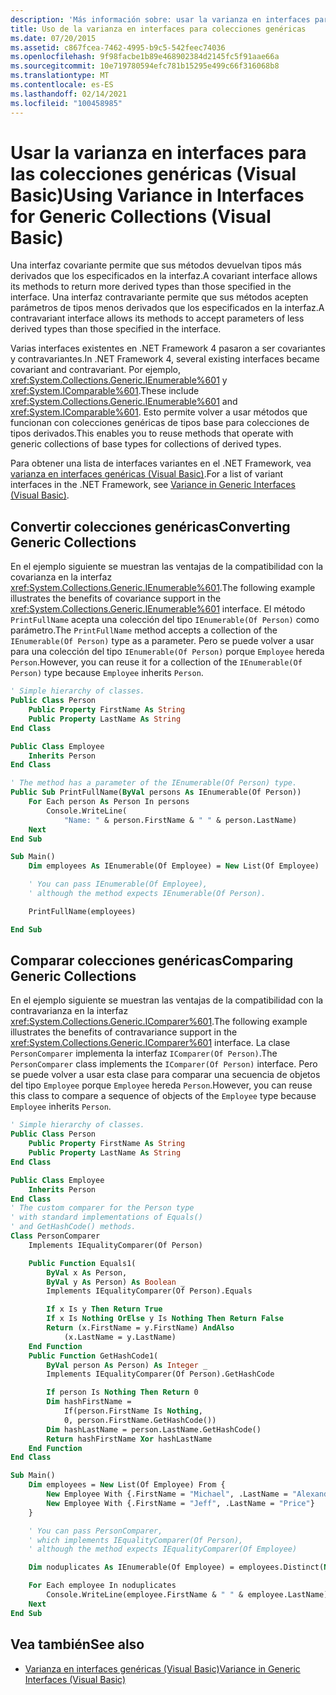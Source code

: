 ```yaml
---
description: 'Más información sobre: usar la varianza en interfaces para colecciones genéricas (Visual Basic)'
title: Uso de la varianza en interfaces para colecciones genéricas
ms.date: 07/20/2015
ms.assetid: c867fcea-7462-4995-b9c5-542feec74036
ms.openlocfilehash: 9f98facbe1b89e468902384d2145fc5f91aae66a
ms.sourcegitcommit: 10e719780594efc781b15295e499c66f316068b8
ms.translationtype: MT
ms.contentlocale: es-ES
ms.lasthandoff: 02/14/2021
ms.locfileid: "100458985"
---
```

# <a name="using-variance-in-interfaces-for-generic-collections-visual-basic"></a><span data-ttu-id="13435-103">Usar la varianza en interfaces para las colecciones genéricas (Visual Basic)</span><span class="sxs-lookup"><span data-stu-id="13435-103">Using Variance in Interfaces for Generic Collections (Visual Basic)</span></span>

<span data-ttu-id="13435-104">Una interfaz covariante permite que sus métodos devuelvan tipos más derivados que los especificados en la interfaz.</span><span class="sxs-lookup"><span data-stu-id="13435-104">A covariant interface allows its methods to return more derived types than those specified in the interface.</span></span> <span data-ttu-id="13435-105">Una interfaz contravariante permite que sus métodos acepten parámetros de tipos menos derivados que los especificados en la interfaz.</span><span class="sxs-lookup"><span data-stu-id="13435-105">A contravariant interface allows its methods to accept parameters of less derived types than those specified in the interface.</span></span>

<span data-ttu-id="13435-106">Varias interfaces existentes en .NET Framework 4 pasaron a ser covariantes y contravariantes.</span><span class="sxs-lookup"><span data-stu-id="13435-106">In .NET Framework 4, several existing interfaces became covariant and contravariant.</span></span> <span data-ttu-id="13435-107">Por ejemplo, <xref:System.Collections.Generic.IEnumerable%601> y <xref:System.IComparable%601>.</span><span class="sxs-lookup"><span data-stu-id="13435-107">These include <xref:System.Collections.Generic.IEnumerable%601> and <xref:System.IComparable%601>.</span></span> <span data-ttu-id="13435-108">Esto permite volver a usar métodos que funcionan con colecciones genéricas de tipos base para colecciones de tipos derivados.</span><span class="sxs-lookup"><span data-stu-id="13435-108">This enables you to reuse methods that operate with generic collections of base types for collections of derived types.</span></span>

<span data-ttu-id="13435-109">Para obtener una lista de interfaces variantes en el .NET Framework, vea [varianza en interfaces genéricas (Visual Basic)](variance-in-generic-interfaces.md).</span><span class="sxs-lookup"><span data-stu-id="13435-109">For a list of variant interfaces in the .NET Framework, see [Variance in Generic Interfaces (Visual Basic)](variance-in-generic-interfaces.md).</span></span>

## <a name="converting-generic-collections"></a><span data-ttu-id="13435-110">Convertir colecciones genéricas</span><span class="sxs-lookup"><span data-stu-id="13435-110">Converting Generic Collections</span></span>

<span data-ttu-id="13435-111">En el ejemplo siguiente se muestran las ventajas de la compatibilidad con la covarianza en la interfaz <xref:System.Collections.Generic.IEnumerable%601>.</span><span class="sxs-lookup"><span data-stu-id="13435-111">The following example illustrates the benefits of covariance support in the <xref:System.Collections.Generic.IEnumerable%601> interface.</span></span> <span data-ttu-id="13435-112">El método `PrintFullName` acepta una colección del tipo `IEnumerable(Of Person)` como parámetro.</span><span class="sxs-lookup"><span data-stu-id="13435-112">The `PrintFullName` method accepts a collection of the `IEnumerable(Of Person)` type as a parameter.</span></span> <span data-ttu-id="13435-113">Pero se puede volver a usar para una colección del tipo `IEnumerable(Of Person)` porque `Employee` hereda `Person`.</span><span class="sxs-lookup"><span data-stu-id="13435-113">However, you can reuse it for a collection of the `IEnumerable(Of Person)` type because `Employee` inherits `Person`.</span></span>

```vb
' Simple hierarchy of classes.
Public Class Person
    Public Property FirstName As String
    Public Property LastName As String
End Class

Public Class Employee
    Inherits Person
End Class

' The method has a parameter of the IEnumerable(Of Person) type.
Public Sub PrintFullName(ByVal persons As IEnumerable(Of Person))
    For Each person As Person In persons
        Console.WriteLine(
            "Name: " & person.FirstName & " " & person.LastName)
    Next
End Sub

Sub Main()
    Dim employees As IEnumerable(Of Employee) = New List(Of Employee)

    ' You can pass IEnumerable(Of Employee),
    ' although the method expects IEnumerable(Of Person).

    PrintFullName(employees)

End Sub
```

## <a name="comparing-generic-collections"></a><span data-ttu-id="13435-114">Comparar colecciones genéricas</span><span class="sxs-lookup"><span data-stu-id="13435-114">Comparing Generic Collections</span></span>

<span data-ttu-id="13435-115">En el ejemplo siguiente se muestran las ventajas de la compatibilidad con la contravarianza en la interfaz <xref:System.Collections.Generic.IComparer%601>.</span><span class="sxs-lookup"><span data-stu-id="13435-115">The following example illustrates the benefits of contravariance support in the <xref:System.Collections.Generic.IComparer%601> interface.</span></span> <span data-ttu-id="13435-116">La clase `PersonComparer` implementa la interfaz `IComparer(Of Person)`.</span><span class="sxs-lookup"><span data-stu-id="13435-116">The `PersonComparer` class implements the `IComparer(Of Person)` interface.</span></span> <span data-ttu-id="13435-117">Pero se puede volver a usar esta clase para comparar una secuencia de objetos del tipo `Employee` porque `Employee` hereda `Person`.</span><span class="sxs-lookup"><span data-stu-id="13435-117">However, you can reuse this class to compare a sequence of objects of the `Employee` type because `Employee` inherits `Person`.</span></span>

```vb
' Simple hierarchy of classes.
Public Class Person
    Public Property FirstName As String
    Public Property LastName As String
End Class

Public Class Employee
    Inherits Person
End Class
' The custom comparer for the Person type
' with standard implementations of Equals()
' and GetHashCode() methods.
Class PersonComparer
    Implements IEqualityComparer(Of Person)

    Public Function Equals1(
        ByVal x As Person,
        ByVal y As Person) As Boolean _
        Implements IEqualityComparer(Of Person).Equals

        If x Is y Then Return True
        If x Is Nothing OrElse y Is Nothing Then Return False
        Return (x.FirstName = y.FirstName) AndAlso
            (x.LastName = y.LastName)
    End Function
    Public Function GetHashCode1(
        ByVal person As Person) As Integer _
        Implements IEqualityComparer(Of Person).GetHashCode

        If person Is Nothing Then Return 0
        Dim hashFirstName =
            If(person.FirstName Is Nothing,
            0, person.FirstName.GetHashCode())
        Dim hashLastName = person.LastName.GetHashCode()
        Return hashFirstName Xor hashLastName
    End Function
End Class

Sub Main()
    Dim employees = New List(Of Employee) From {
        New Employee With {.FirstName = "Michael", .LastName = "Alexander"},
        New Employee With {.FirstName = "Jeff", .LastName = "Price"}
    }

    ' You can pass PersonComparer,
    ' which implements IEqualityComparer(Of Person),
    ' although the method expects IEqualityComparer(Of Employee)

    Dim noduplicates As IEnumerable(Of Employee) = employees.Distinct(New PersonComparer())

    For Each employee In noduplicates
        Console.WriteLine(employee.FirstName & " " & employee.LastName)
    Next
End Sub
```

## <a name="see-also"></a><span data-ttu-id="13435-118">Vea también</span><span class="sxs-lookup"><span data-stu-id="13435-118">See also</span></span>

- [<span data-ttu-id="13435-119">Varianza en interfaces genéricas (Visual Basic)</span><span class="sxs-lookup"><span data-stu-id="13435-119">Variance in Generic Interfaces (Visual Basic)</span></span>](variance-in-generic-interfaces.md)
